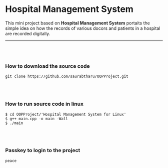 # **Hospital Management System**
This mini project based on **Hospital Management System** portaits the simple idea on how the records of various docors and patients in a hospital are recorded digitally. <br/>
*************
<br/>
<br/>


### **How to download the source code**
    git clone https://github.com/saurabtharu/OOPProject.git 

<br/>
<br/>

###  **How to run source code in linux**
    $ cd OOPProject/'Hospital Management System for Linux'
    $ g++ main.cpp -o main -Wall
    $ ./main
<br/>
<br/>


### Passkey to login to the project 
    peace
<br/>
<br/>
